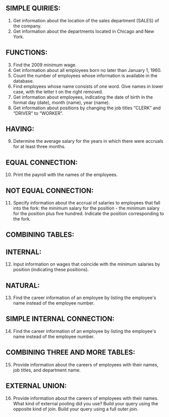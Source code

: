 ## SIMPLE QUIRIES:
1. Get information about the location of the sales department (SALES) of the company.
2. Get information about the departments located in Chicago and New York.

## FUNCTIONS:

3. Find the 2009 minimum wage.
4. Get information about all employees born no later than January 1, 1960.
5. Count the number of employees whose information is available in the database.
6. Find employees whose name consists of one word. Give names in lower case, with the letter t on the right removed.
7. Get information about employees, indicating the date of birth in the format day (date), month (name), year (name).
8. Get information about positions by changing the job titles “CLERK” and “DRIVER” to “WORKER”.

## HAVING:

9. Determine the average salary for the years in which there were accruals for at least three months.

## EQUAL CONNECTION:

10. Print the payroll with the names of the employees.

## NOT EQUAL CONNECTION:

11. Specify information about the accrual of salaries to employees that fall into the fork: the minimum salary for the position - the minimum salary for the position plus five hundred. Indicate the position corresponding to the fork.

## COMBINING TABLES:

## INTERNAL:

12. Input information on wages that coincide with the minimum salaries by position (indicating these positions).

## NATURAL:

13. Find the career information of an employee by listing the employee's name instead of the employee number.

## SIMPLE INTERNAL CONNECTION:

14. Find the career information of an employee by listing the employee's name instead of the employee number.

## COMBINING THREE AND MORE TABLES:

15. Provide information about the careers of employees with their names, job titles, and department name.

## EXTERNAL UNION:

16. Provide information about the careers of employees with their names. What kind of external pooling did you use? Build your query using the opposite kind of join. Build your query using a full outer join.